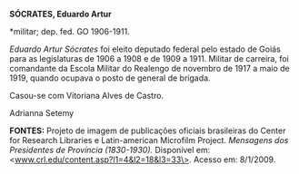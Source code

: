 **SÓCRATES, Eduardo Artur**

\*militar; dep. fed. GO 1906-1911.

*Eduardo Artur Sócrates* foi eleito deputado federal pelo estado de
Goiás para as legislaturas de 1906 a 1908 e de 1909 a 1911. Militar de
carreira, foi comandante da Escola Militar do Realengo de novembro de
1917 a maio de 1919, quando ocupava o posto de general de brigada.

Casou-se com Vitoriana Alves de Castro.

Adrianna Setemy

**FONTES:** Projeto de imagem de publicações oficiais brasileiras do
Center for Research Libraries e Latin-american Microfilm Project.
*Mensagens dos Presidentes de Província (1830-1930).* Disponível em:
\<www.crl.edu/content.asp?l1=4&l2=18&l3=33\>. Acesso em: 8/1/2009.
